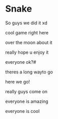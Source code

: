 # Snake

So guys we did it xd

cool game right here

over the moon about it

really hope u enjoy it

everyone ok?#

theres a long wayto go

here we go!

really guys come on

everyone is amazing

everyone is cool
